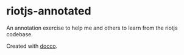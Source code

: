 # riotjs-annotated
An annotation exercise to help me and others to learn from the riotjs codebase.

Created with [docco](https://jashkenas.github.io/docco/).
